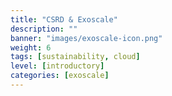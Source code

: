 ```yaml
---
title: "CSRD & Exoscale"
description: ""
banner: "images/exoscale-icon.png"
weight: 6
tags: [sustainability, cloud]
level: [introductory]
categories: [exoscale]
---
```


